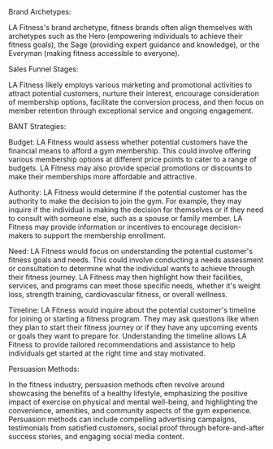 Brand Archetypes:

LA Fitness's brand archetype, fitness brands often align themselves with archetypes such as the Hero (empowering individuals to achieve their fitness goals), the Sage (providing expert guidance and knowledge), or the Everyman (making fitness accessible to everyone).

Sales Funnel Stages: 

LA Fitness likely employs various marketing and promotional activities to attract potential customers, nurture their interest, encourage consideration of membership options, facilitate the conversion process, and then focus on member retention through exceptional service and ongoing engagement.

BANT Strategies: 

Budget: LA Fitness would assess whether potential customers have the financial means to afford a gym membership. This could involve offering various membership options at different price points to cater to a range of budgets. LA Fitness may also provide special promotions or discounts to make their memberships more affordable and attractive. 

Authority: LA Fitness would determine if the potential customer has the authority to make the decision to join the gym. For example, they may inquire if the individual is making the decision for themselves or if they need to consult with someone else, such as a spouse or family member. LA Fitness may provide information or incentives to encourage decision-makers to support the membership enrollment. 

Need: LA Fitness would focus on understanding the potential customer's fitness goals and 
needs. This could involve conducting a needs assessment or consultation to determine what the individual wants to achieve through their fitness journey. LA Fitness may then highlight how their facilities, services, and programs can meet those specific needs, whether it's weight loss, strength training, cardiovascular fitness, or overall wellness. 

Timeline: LA Fitness would inquire about the potential customer's timeline for joining or starting a fitness program. They may ask questions like when they plan to start their fitness journey or if they have any upcoming events or goals they want to prepare for. Understanding the timeline allows LA Fitness to provide tailored recommendations and assistance to help individuals get started at the right time and stay motivated.


Persuasion Methods: 

In the fitness industry, persuasion methods often revolve around showcasing the benefits of a healthy lifestyle, emphasizing the positive impact of exercise on physical and mental well-being, and highlighting the convenience, amenities, and community aspects of the gym experience. Persuasion methods can include compelling advertising campaigns, testimonials from satisfied customers, social proof through before-and-after success stories, and engaging social media content.


